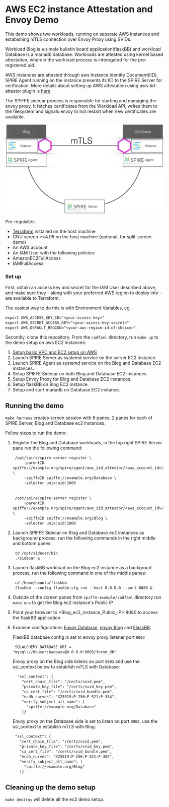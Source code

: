 # AWS EC2 instance Attestation and Envoy Demo

This demo shows two workloads, running on separate AWS instances and estabishing mTLS connection over Envoy Proxy using SVIDs.

Workload Blog is a simple bulletin board application(flaskBB) and workload Database is a mariadb database. Workloads are attested using kernel based attestation, wherein the workload process is interogated for the pre-registered uid.

AWS instances are attested through aws Instance Identity Document(IID), SPIRE Agent running on the instance presents its IID to the SPIRE Server for verification. More details about setting up AWS attestation using aws-iid-attestor plugin is [here](https://github.com/spiffe/aws-iid-attestor/blob/master/README.md)

The SPIFFE sidecar process is responsible for starting and managing the envoy proxy. It fetches certificates from the Workload API, writes them to the filesystem and signals envoy to hot restart when new certificates are available.


![Cadfael Diagram](envoy_cadfael.png)

Pre-requisites:
* [Terraform](https://www.terraform.io/downloads.html) installed on the host machine
* GNU screen >=4.06 on the host machine (optional, for split-screen demo)
* An AWS account
* An IAM User with the following policies:
 * AmazonEC2FullAccess
 * IAMFullAccess

### Set up 

First, obtain an access key and secret for the IAM User described above, and make sure they - along with your preferred AWS region to deploy into - are available to Terraform. 

The easiest way to do this is with Environment Variables, eg.

```
export AWS_ACCESS_KEY_ID="<your-access-key>"
export AWS_SECRET_ACCESS_KEY="<your-access-key-secret>"
export AWS_DEFAULT_REGION="<your-aws-region-id-of-choice>"
```

Secondly, clone this repository. From the `cadfael` directory, run `make up` to the demo setup on aws EC2 instances:

1. [Setup basic VPC and EC2 setup on AWS](../ec2/README.md)
1. Launch SPIRE Server as systemd service on the server EC2 instance.
1. Launch SPIRE Agent as systemd service on the Blog and Database EC2 instances.
1. Setup SPIFFE Sidecar on both Blog and Database EC2 instances.
1. Setup Envoy Proxy for Blog and Database EC2 instances.
1. Setup flaskBB on Blog EC2 instance.
1. Setup and start mariadb on Database EC2 instance.

## Running the demo

`make harness` creates screen session with 6 panes, 2 panes for each of SPIRE Server, Blog and Database ec2 instances.

Follow steps to run the demo:
1. Register the Blog and Database workloads, in the top right SPIRE Server pane run the following command:

        /opt/spire/spire-server register \
            -parentID spiffe://example.org/spire/agent/aws_iid_attestor/<aws_account_id>/<database_ec2_instance_id> \
            -spiffeID spiffe://example.org/Database \
            -selector unix:uid:1000


        /opt/spire/spire-server register \
            -parentID spiffe://example.org/spire/agent/aws_iid_attestor/<aws_account_id>/<blog_ec2_instance_id> \
            -spiffeID spiffe://example.org/Blog \
            -selector unix:uid:1000

1. Launch SPIFFE Sidecar on Blog and Database ec2 instances as background process, run the following commands in the right middle and bottom panes:

        cd /opt/sidecar/bin
        ./sidecar &

1. Launch flaskBB workload on the Blog ec2 instance as a backgroud process, run the following command in one of the middle panes:

        cd /home/ubuntu/flaskbb
        flaskbb --config flaskbb.cfg run --host 0.0.0.0 --port 8080 &

1. Outside of the screen panes from `spiffe-example/cadfael` directory run `make env` to get the Blog ec2 instance's Public IP

1. Point your browser to <Blog_ec2_instance_Public_IP>:8080 to access the flaskBB application

1. Examine conifigurations [Envoy Database](remote/database_envoy.json), [envoy Blog](remote/blog_envoy.json) and [FlaskBB](remote/flaskbb.cfg):

   FlaskBB database config is set to envoy proxy listener port `8003`

        SQLALCHEMY_DATABASE_URI = "mysql://dbuser:badpass@0.0.0.0:8003/forum_db"

   Envoy proxy on the Blog side listens on port `8003` and use the ssl_context below to establish mTLS with Database:

         "ssl_context": {
           "cert_chain_file": "/certs/svid.pem",
           "private_key_file": "/certs/svid_key.pem",
           "ca_cert_file": "/certs/svid_bundle.pem",
           "ecdh_curves": "X25519:P-256:P-521:P-384",
           "verify_subject_alt_name": [
             "spiffe://example.org/Database"
           ]}


    Envoy proxy on the Database side is set to listen on port `8002`, use the ssl_context to establish mTLS with Blog:

        "ssl_context": {
          "cert_chain_file": "/certs/svid.pem",
          "private_key_file": "/certs/svid_key.pem",
          "ca_cert_file": "/certs/svid_bundle.pem",
          "ecdh_curves": "X25519:P-256:P-521:P-384",
          "verify_subject_alt_name": [
            "spiffe://example.org/Blog"
          ]}

## Cleaning up the demo setup
`make destroy` will delete all the ec2 demo setup.